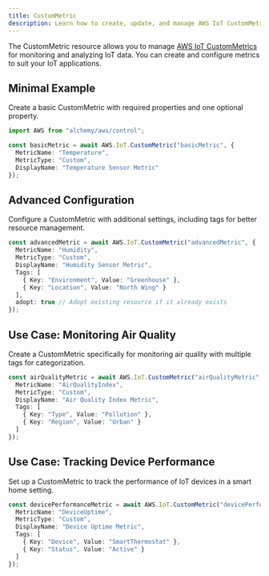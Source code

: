 ```yaml
---
title: CustomMetric
description: Learn how to create, update, and manage AWS IoT CustomMetrics using Alchemy Cloud Control.
---
```


The CustomMetric resource allows you to manage [AWS IoT CustomMetrics](https://docs.aws.amazon.com/iot/latest/userguide/) for monitoring and analyzing IoT data. You can create and configure metrics to suit your IoT applications.

## Minimal Example

Create a basic CustomMetric with required properties and one optional property.

```ts
import AWS from "alchemy/aws/control";

const basicMetric = await AWS.IoT.CustomMetric("basicMetric", {
  MetricName: "Temperature",
  MetricType: "Custom",
  DisplayName: "Temperature Sensor Metric"
});
```

## Advanced Configuration

Configure a CustomMetric with additional settings, including tags for better resource management.

```ts
const advancedMetric = await AWS.IoT.CustomMetric("advancedMetric", {
  MetricName: "Humidity",
  MetricType: "Custom",
  DisplayName: "Humidity Sensor Metric",
  Tags: [
    { Key: "Environment", Value: "Greenhouse" },
    { Key: "Location", Value: "North Wing" }
  ],
  adopt: true // Adopt existing resource if it already exists
});
```

## Use Case: Monitoring Air Quality

Create a CustomMetric specifically for monitoring air quality with multiple tags for categorization.

```ts
const airQualityMetric = await AWS.IoT.CustomMetric("airQualityMetric", {
  MetricName: "AirQualityIndex",
  MetricType: "Custom",
  DisplayName: "Air Quality Index Metric",
  Tags: [
    { Key: "Type", Value: "Pollution" },
    { Key: "Region", Value: "Urban" }
  ]
});
```

## Use Case: Tracking Device Performance

Set up a CustomMetric to track the performance of IoT devices in a smart home setting.

```ts
const devicePerformanceMetric = await AWS.IoT.CustomMetric("devicePerformanceMetric", {
  MetricName: "DeviceUptime",
  MetricType: "Custom",
  DisplayName: "Device Uptime Metric",
  Tags: [
    { Key: "Device", Value: "SmartThermostat" },
    { Key: "Status", Value: "Active" }
  ]
});
```
